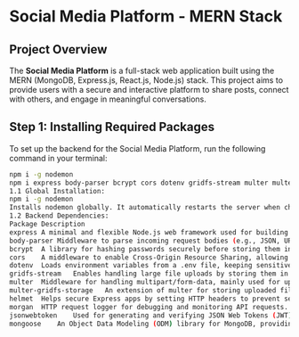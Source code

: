 # Social Media Platform - MERN Stack

## **Project Overview**
The **Social Media Platform** is a full-stack web application built using the MERN (MongoDB, Express.js, React.js, Node.js) stack. This project aims to provide users with a secure and interactive platform to share posts, connect with others, and engage in meaningful conversations.

## **Step 1: Installing Required Packages**
To set up the backend for the Social Media Platform, run the following command in your terminal:

```bash
npm i -g nodemon
npm i express body-parser bcrypt cors dotenv gridfs-stream multer multer-gridfs-storage helmet morgan jsonwebtoken mongoose
1.1 Global Installation:
npm i -g nodemon
Installs nodemon globally. It automatically restarts the server when changes are detected in the code, making development more efficient.
1.2 Backend Dependencies:
Package	Description
express	A minimal and flexible Node.js web framework used for building the API.
body-parser	Middleware to parse incoming request bodies (e.g., JSON, URL-encoded data).
bcrypt	A library for hashing passwords securely before storing them in the database.
cors	A middleware to enable Cross-Origin Resource Sharing, allowing the frontend to communicate with the backend.
dotenv	Loads environment variables from a .env file, keeping sensitive data secure.
gridfs-stream	Enables handling large file uploads by storing them in MongoDB GridFS.
multer	Middleware for handling multipart/form-data, mainly used for uploading images or other files.
multer-gridfs-storage	An extension of multer for storing uploaded files directly in MongoDB GridFS.
helmet	Helps secure Express apps by setting HTTP headers to prevent security vulnerabilities.
morgan	HTTP request logger for debugging and monitoring API requests.
jsonwebtoken	Used for generating and verifying JSON Web Tokens (JWT) for user authentication.
mongoose	An Object Data Modeling (ODM) library for MongoDB, providing a schema-based solution for managing database models.